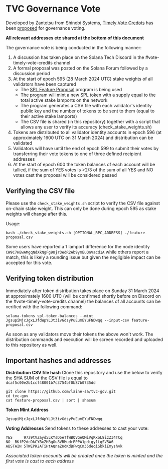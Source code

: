 # TVC Governance Vote

Developed by Zantetsu from Shinobi Systems, [Timely Vote Credots](https://docs.solanalabs.com/proposals/timely-vote-credits) has been [proposed](https://forum.solana.com/t/proposal-for-enabling-the-timely-vote-credits-mechanism-on-solana-mainnet/1179) for governance voting.

**All relevant addresses etc shared at the bottom of this document**

The governance vote is being conducted in the following manner:

1. A discussion has taken place on the Solana Tech Discord in the #vote-timely-vote-credits channel
2. A formal proposal was posted on the Solana Forum followed by a discussion period
3. At the start of epoch 595 (28 March 2024 UTC) stake weights of all validators have been captured
   - The [SPL Feature Proposal](https://spl.solana.com/feature-proposal#feature-proposal-life-cycle) program is being used
   - The program will mint a new SPL token with a supply equal to the total active stake lamports on the network
   - The program generates a CSV file with each validator's identity public key and the number of tokens to be sent to them (equal to their active stake lamports)
   - The CSV file is shared (in this repository) together with a script that allows any user to verify its accuracy (check_stake_weights.sh)
4. Tokens are distributed to all validator identity accounts in epoch 596 (at approximately 1600 UTC on 31 March 2024) and distribution can be validated
5. Validators will have until the end of epoch 599 to submit their votes by transferring their vote tokens to one of three defined recipient addresses
6. At the start of epoch 600 the token balances of each account will be tallied, if the sum of YES votes is >2/3 of the sum of all YES and NO votes cast the proposal will be considered passed

## Verifying the CSV file
Please use the `check_stake_weights.sh` script to verify the CSV file against on-chain stake weight. This can only be done during epoch 595 as stake weights will change after this.

Usage:
```
bash ./check_stake_weights.sh [OPTIONAL_RPC_ADDRESS] ./feature-proposal.csv
```

Some users have reported a 1 lamport difference for the node identity `CW9C7HBwAMgqNdXkNgFg9Ujr3edR2Ab9ymEuQnVacd1A` while others report a match, this is likely a rounding issue but given the negligible impact can be accepted for this vote.

## Verifying token distribution
Immediately after token distribution takes place on Sunday 31 March 2024 at approximately 1600 UTC (will be confirmed shortly before on Discord on the #vote-timely-vote-credits channel) the balances of all accounts can be verified with the following command:

```
solana-tokens spl-token-balances --mint JgsupiMjcJgxLJfdWpYLJt3ivGdsyPuEumEYuFNDwqq --input-csv feature-proposal.csv
```

As soon as any validators move their tokens the above won't work. The distribution commands and execution will be screen recorded and uploaded to this repository as well.

## Important hashes and addresses

**Distribution CSV file hash**
Clone this repository and use the below to verify the SHA SUM of the CSV file is equal to `dcaf5c00e2b1ccf48001b7c3754bf0b87b0735dd`
```
git clone https://github.com/laine-sa/tvc-gov.git
cd tvc-gov
cat feature-proposal.csv | sort | shasum
```

**Token Mint Address**
```
JgsupiMjcJgxLJfdWpYLJt3ivGdsyPuEumEYuFNDwqq
```

**Voting Addresses**
Send tokens to these addresses to cast your vote:
```
YES 	97z9tVZayd5LKYsD5eTfWBQVGeQMiVqKxoL8izZ34TCq
NO 	BKfP2dcDkCYBxZHBgGu8VRMudrPPPA1pdigy1LqSV5W6
ABSTAIN	5TWEPR2ATiHtAQnaZKdKdBFwqCm35deqiSbkiEmyshvk
```

*Associated token accounts will be created once the token is minted and the first vote is cast to each address*
